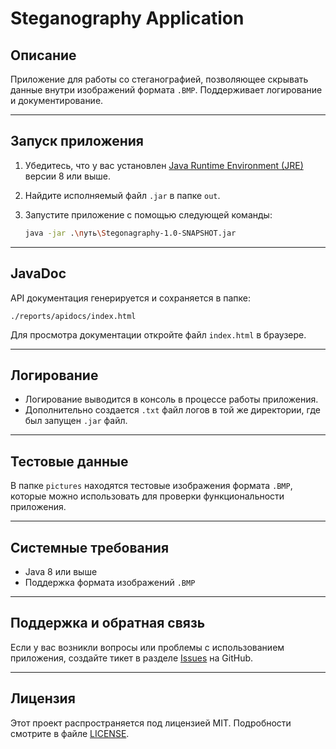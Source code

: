 # Steganography Application

## Описание
Приложение для работы со стеганографией, позволяющее скрывать данные внутри изображений формата `.BMP`. Поддерживает логирование и документирование.

---

## Запуск приложения
1. Убедитесь, что у вас установлен [Java Runtime Environment (JRE)](https://www.java.com/) версии 8 или выше.
2. Найдите исполняемый файл `.jar` в папке `out`.
3. Запустите приложение с помощью следующей команды:

   ```bash
   java -jar .\путь\Stegonagraphy-1.0-SNAPSHOT.jar
   ```

---

## JavaDoc
API документация генерируется и сохраняется в папке:

```
./reports/apidocs/index.html
```

Для просмотра документации откройте файл `index.html` в браузере.

---

## Логирование
- Логирование выводится в консоль в процессе работы приложения.
- Дополнительно создается `.txt` файл логов в той же директории, где был запущен `.jar` файл.

---

## Тестовые данные
В папке `pictures` находятся тестовые изображения формата `.BMP`, которые можно использовать для проверки функциональности приложения.

---

## Системные требования
- Java 8 или выше
- Поддержка формата изображений `.BMP`

---

## Поддержка и обратная связь
Если у вас возникли вопросы или проблемы с использованием приложения, создайте тикет в разделе [Issues](https://github.com/your-repo/issues) на GitHub.

---

## Лицензия
Этот проект распространяется под лицензией MIT. Подробности смотрите в файле [LICENSE](LICENSE).

